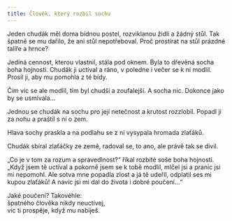 ```yaml
---
title: Člověk, který rozbil sochu
---
```


Jeden chudák měl doma bídnou postel, rozviklanou židli a žádný stůl. Tak špatně se mu dařilo, že ani stůl nepotřeboval. Proč prostírat na stůl prázdné talíře a hrnce?

Jediná cennost, kterou vlastnil, stála pod oknem. Byla to dřevěná socha boha hojnosti. Chudák ji uctíval a ráno, v poledne i večer se k ní modlil. Prosil ji, aby mu pomohla z té bídy.

Čím víc se ale modlil, tím byl chudší a zoufalejší. A socha nic. Dokonce jako by se usmívala…

Jednou se chudák na sochu pro její netečnost a krutost rozzlobil. Popadl ji za nohu a praštil s ní o zem.

Hlava sochy praskla a na podlahu se z ní vysypala hromada zlaťáků.

Chudák sbíral zlaťáčky ze země, radoval se, to ano, ale právě tak se divil.

„Co je v tom za rozum a spravedlnost?“ říkal rozbité soše boha hojnosti. „Když jsem tě uctíval a pokorně jsem se k tobě modlil, mlčel jsi a pranic jsi mi nepomohl. Ale sotva mne popadla zlost a já tě udeřil, odplatil ses mi kupou zlaťáků! A navíc jsi mi dal do života i dobré poučení…“

Jaké poučení? Takovéhle:  
špatného člověka nikdy neuctívej,  
víc ti prospěje, když mu nabiješ.
